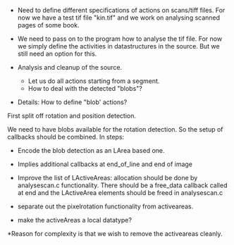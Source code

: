 
* Need to define different specifications of actions on scans/tiff files.
  For now we have a test tif file "kin.tif" and we work on analysing
  scanned pages of some book.

* We need to pass on to the program how to analyse the tif file.
  For now we simply define the activities in datastructures in the source.
  But we still need an option for this.

* Analysis and cleanup of the source.
  * Let us do all actions starting from a segment.
  * How to deal with the detected "blobs"?
* Details: How to define "blob' actions?
  

First split off rotation and position detection.

We need to have blobs available for the rotation detection.
So the setup of callbacks should be combined.
In steps:

* Encode the blob detection as an LArea based one.
* Implies additional callbacks at end_of_line and end of image

* Improve the list of LActiveAreas:
allocation should be done by analysescan.c functionality.
There should be a free_data callback called at end and the 
LActiveArea elements should be freed in analysescan.c
* separate out the pixelrotation functionality from activeareas.
* make the activeAreas a local datatype?

*Reason for complexity is that we wish to remove the activeareas cleanly.